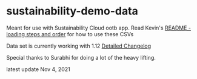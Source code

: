 # sustainability-demo-data
Meant for use with Sustainability Cloud ootb app. Read Kevin's [README - loading steps and order](https://github.com/funfetti/sustainability-demo-data/blob/master/README%20-%20loading%20steps%20and%20order.txt) for how to use these CSVs

Data set is currently working with 1.12 [Detailed Changelog](https://github.com/funfetti/sustainability-demo-data/blob/master/Changelog.md)

Special thanks to Surabhi for doing a lot of the heavy lifting.

latest update Nov 4, 2021